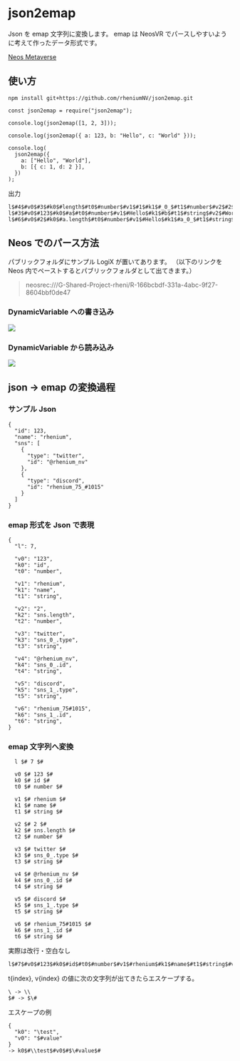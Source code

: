 # json2emap

Json を emap 文字列に変換します。
emap は NeosVR でパースしやすいように考えて作ったデータ形式です。

[Neos Metaverse](https://neos.com/)

## 使い方

```
npm install git+https://github.com/rheniumNV/json2emap.git
```

```
const json2emap = require("json2emap");

console.log(json2emap([1, 2, 3]));

console.log(json2emap({ a: 123, b: "Hello", c: "World" }));

console.log(
  json2emap({
    a: ["Hello", "World"],
    b: [{ c: 1, d: 2 }],
  })
);
```

出力

```
l$#4$#v0$#3$#k0$#length$#t0$#number$#v1$#1$#k1$#_0_$#t1$#number$#v2$#2$#k2$#_1_$#t2$#number$#v3$#3$#k3$#_2_$#t3$#number$#
l$#3$#v0$#123$#k0$#a$#t0$#number$#v1$#Hello$#k1$#b$#t1$#string$#v2$#World$#k2$#c$#t2$#string$#
l$#6$#v0$#2$#k0$#a.length$#t0$#number$#v1$#Hello$#k1$#a_0_$#t1$#string$#v2$#World$#k2$#a_1_$#t2$#string$#v3$#1$#k3$#b.length$#t3$#number$#v4$#1$#k4$#b_0_.c$#t4$#number$#v5$#2$#k5$#b_0_.d$#t5$#number$#
```

## Neos でのパース方法

パブリックフォルダにサンプル LogiX が置いてあります。
（以下のリンクを Neos 内でペーストするとパブリックフォルダとして出てきます。）

> neosrec:///G-Shared-Project-rheni/R-166bcbdf-331a-4abc-9f27-8604bbf0de47

### DynamicVariable への書き込み

![](https://user-images.githubusercontent.com/71165146/154020472-0fe7b6f9-b11b-4a4e-969d-84f5943b1747.jpg)

### DynamicVariable から読み込み

![](https://user-images.githubusercontent.com/71165146/154020790-ff6c175a-3e4c-4525-8807-57138b891b13.jpg)

## json -> emap の変換過程

### サンプル Json

```
{
  "id": 123,
  "name": "rhenium",
  "sns": [
    {
      "type": "twitter",
      "id": "@rhenium_nv"
    },
    {
      "type": "discord",
      "id": "rhenium_75_#1015"
    }
  ]
}
```

### emap 形式を Json で表現

```
{
  "l": 7,

  "v0": "123",
  "k0": "id",
  "t0": "number",

  "v1": "rhenium",
  "k1": "name",
  "t1": "string",

  "v2": "2",
  "k2": "sns.length",
  "t2": "number",

  "v3": "twitter",
  "k3": "sns_0_.type",
  "t3": "string",

  "v4": "@rhenium_nv",
  "k4": "sns_0_.id",
  "t4": "string",

  "v5": "discord",
  "k5": "sns_1_.type",
  "t5": "string",

  "v6": "rhenium_75#1015",
  "k6": "sns_1_.id",
  "t6": "string",
}
```

### emap 文字列へ変換

```
  l $# 7 $#

  v0 $# 123 $#
  k0 $# id $#
  t0 $# number $#

  v1 $# rhenium $#
  k1 $# name $#
  t1 $# string $#

  v2 $# 2 $#
  k2 $# sns.length $#
  t2 $# number $#

  v3 $# twitter $#
  k3 $# sns_0_.type $#
  t3 $# string $#

  v4 $# @rhenium_nv $#
  k4 $# sns_0_.id $#
  t4 $# string $#

  v5 $# discord $#
  k5 $# sns_1_.type $#
  t5 $# string $#

  v6 $# rhenium_75#1015 $#
  k6 $# sns_1_.id $#
  t6 $# string $#
```

実際は改行・空白なし

```
l$#7$#v0$#123$#k0$#id$#t0$#number$#v1$#rhenium$#k1$#name$#t1$#string$#v2$#2$#k2$#sns.length$#t2$#number$#v3$#twitter$#k3$#sns_0_.type$#t3$#string$#v4$#@rhenium_nv$#k4$#sns_0_.id$#t4$#string$#v5$#discord$#k5$#sns_1_.type$#t5$#string$#v6$#rhenium_75#1015$#k6$#sns_1_.id$#t6$#string$#
```

t{index}, v{index} の値に次の文字列が出てきたらエスケープする。

```
\ -> \\
$# -> $\#
```

エスケープの例

```
{
  "k0": "\test",
  "v0": "$#value"
}
-> k0$#\\test$#v0$#$\#value$#
```
